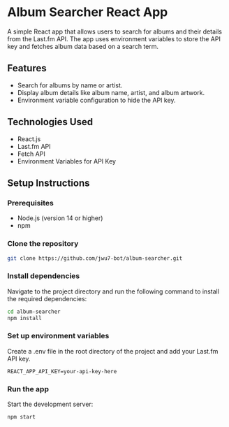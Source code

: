 # Album Searcher React App

A simple React app that allows users to search for albums and their details from the Last.fm API. The app uses environment variables to store the API key and fetches album data based on a search term.

## Features

- Search for albums by name or artist.
- Display album details like album name, artist, and album artwork.
- Environment variable configuration to hide the API key.

## Technologies Used

- React.js
- Last.fm API
- Fetch API
- Environment Variables for API Key

## Setup Instructions

### Prerequisites

- Node.js (version 14 or higher)
- npm

### Clone the repository

```bash
git clone https://github.com/jwu7-bot/album-searcher.git
```

### Install dependencies
Navigate to the project directory and run the following command to install the required dependencies:

```bash
cd album-searcher
npm install
```

### Set up environment variables
Create a .env file in the root directory of the project and add your Last.fm API key.

```env
REACT_APP_API_KEY=your-api-key-here
```

### Run the app
Start the development server:

```bash
npm start
```


